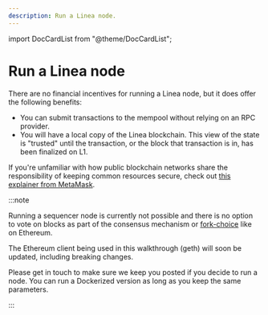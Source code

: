 ```yaml
---
description: Run a Linea node.
---
```


import DocCardList from "@theme/DocCardList";

# Run a Linea node

There are no financial incentives for running a Linea node, but it does offer the following benefits:

- You can submit transactions to the mempool without relying on an RPC provider.
- You will have a local copy of the Linea blockchain. This view of the state is "trusted" until the transaction, or the
    block that transaction is in, has been finalized on L1.

If you're unfamiliar with how public blockchain networks share the responsibility of keeping common resources secure, check
out [this explainer from MetaMask](https://support.metamask.io/hc/en-us/articles/360015489611-Learn-the-basics-of-blockchains-and-Ethereum-miners-and-validators-gas-cryptocurrencies-and-NFTs-block-explorer-networks-etc-).

:::note

Running a sequencer node is currently not possible and there is no option to vote on blocks as part of the consensus
mechanism or [fork-choice](https://eth2book.info/capella/part3/forkchoice/#whats-a-fork-choice) like on Ethereum.

The Ethereum client being used in this walkthrough (geth) will soon be updated, including breaking changes.

Please get in touch to make sure we keep you posted if you decide to run a node. You can run a Dockerized version as long
as you keep the same parameters.

:::

<DocCardList />
